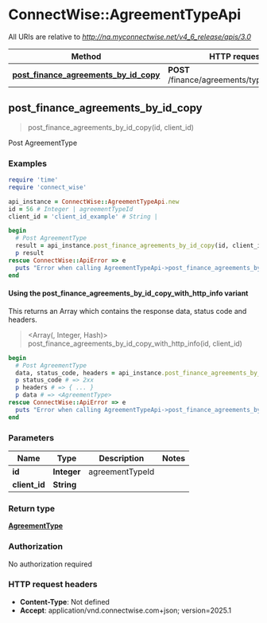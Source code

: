 # ConnectWise::AgreementTypeApi

All URIs are relative to *http://na.myconnectwise.net/v4_6_release/apis/3.0*

| Method | HTTP request | Description |
| ------ | ------------ | ----------- |
| [**post_finance_agreements_by_id_copy**](AgreementTypeApi.md#post_finance_agreements_by_id_copy) | **POST** /finance/agreements/types{id}/copy | Post AgreementType |


## post_finance_agreements_by_id_copy

> <AgreementType> post_finance_agreements_by_id_copy(id, client_id)

Post AgreementType

### Examples

```ruby
require 'time'
require 'connect_wise'

api_instance = ConnectWise::AgreementTypeApi.new
id = 56 # Integer | agreementTypeId
client_id = 'client_id_example' # String | 

begin
  # Post AgreementType
  result = api_instance.post_finance_agreements_by_id_copy(id, client_id)
  p result
rescue ConnectWise::ApiError => e
  puts "Error when calling AgreementTypeApi->post_finance_agreements_by_id_copy: #{e}"
end
```

#### Using the post_finance_agreements_by_id_copy_with_http_info variant

This returns an Array which contains the response data, status code and headers.

> <Array(<AgreementType>, Integer, Hash)> post_finance_agreements_by_id_copy_with_http_info(id, client_id)

```ruby
begin
  # Post AgreementType
  data, status_code, headers = api_instance.post_finance_agreements_by_id_copy_with_http_info(id, client_id)
  p status_code # => 2xx
  p headers # => { ... }
  p data # => <AgreementType>
rescue ConnectWise::ApiError => e
  puts "Error when calling AgreementTypeApi->post_finance_agreements_by_id_copy_with_http_info: #{e}"
end
```

### Parameters

| Name | Type | Description | Notes |
| ---- | ---- | ----------- | ----- |
| **id** | **Integer** | agreementTypeId |  |
| **client_id** | **String** |  |  |

### Return type

[**AgreementType**](AgreementType.md)

### Authorization

No authorization required

### HTTP request headers

- **Content-Type**: Not defined
- **Accept**: application/vnd.connectwise.com+json; version=2025.1

